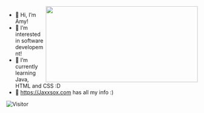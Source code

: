
<img src="![ec069d9944bfd3e331f142a6a1375837](https://user-images.githubusercontent.com/114475454/216030065-1cbd3f2b-0169-46d9-ae10-c4b09745ea17.gif)" width="400"  height="200" align="right">
<p text-align: right; >
 
- 👋 Hi, I’m Amy! <br>
- 👀 I’m interested in software developemnt! <br>
- 🌱 I’m currently learning Java, HTML and CSS :D <br>
- 💞️ https://Jaxxsox.com has all my info :) <br>
 
 </p>



![Visitor](https://visitor-badge.laobi.icu/badge?page_id=amyol04.School-work)

